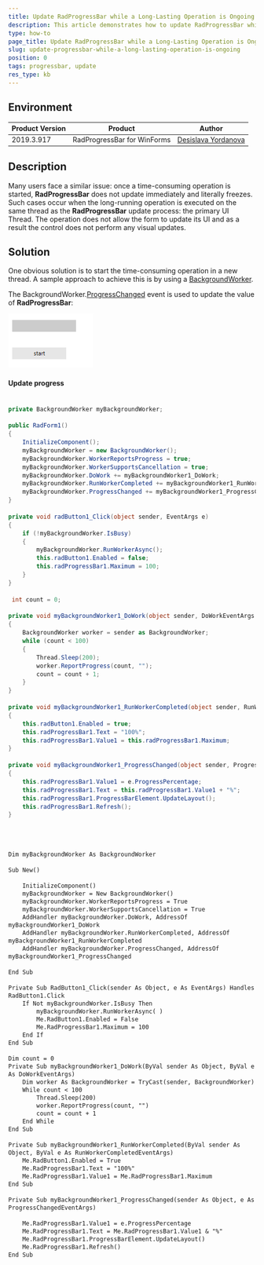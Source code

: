 ```yaml
---
title: Update RadProgressBar while a Long-Lasting Operation is Ongoing
description: This article demonstrates how to update RadProgressBar while a long-lsting operation is ongoing
type: how-to
page_title: Update RadProgressBar while a Long-Lasting Operation is Ongoing
slug: update-progressbar-while-a-long-lasting-operation-is-ongoing
position: 0
tags: progressbar, update
res_type: kb
---
```


## Environment
 
|Product Version|Product|Author|
|----|----|----|
|2019.3.917|RadProgressBar for WinForms|[Desislava Yordanova](https://www.telerik.com/blogs/author/desislava-yordanova)|
 
## Description

Many users face a similar issue: once a time-consuming operation is started, **RadProgressBar** does not update immediately and literally freezes. Such cases occur when the long-running operation is executed on the same thread as the **RadProgressBar** update process: the primary UI Thread. The operation does not allow the form to update its UI and as a result the control does not perform any visual updates.

## Solution 

One obvious solution is to start the time-consuming operation in a new thread. A sample approach to achieve this is by using a [BackgroundWorker](https://docs.microsoft.com/en-us/dotnet/framework/winforms/controls/how-to-run-an-operation-in-the-background).  

The BackgroundWorker.[ProgressChanged](https://docs.microsoft.com/en-us/dotnet/api/system.componentmodel.backgroundworker.reportprogress?view=netframework-4.8) event is used to update the value of **RadProgressBar**:

![update-progressbar-while-a-long-lasting-operation-is-ongoing001](images/update-progressbar-while-a-long-lasting-operation-is-ongoing001.gif)


#### Update progress 

````C#

private BackgroundWorker myBackgroundWorker;

public RadForm1()
{
    InitializeComponent();
    myBackgroundWorker = new BackgroundWorker();
    myBackgroundWorker.WorkerReportsProgress = true;
    myBackgroundWorker.WorkerSupportsCancellation = true;
    myBackgroundWorker.DoWork += myBackgroundWorker1_DoWork;
    myBackgroundWorker.RunWorkerCompleted += myBackgroundWorker1_RunWorkerCompleted;
    myBackgroundWorker.ProgressChanged += myBackgroundWorker1_ProgressChanged;
}

private void radButton1_Click(object sender, EventArgs e)
{
    if (!myBackgroundWorker.IsBusy)
    {
        myBackgroundWorker.RunWorkerAsync();
        this.radButton1.Enabled = false;
        this.radProgressBar1.Maximum = 100;
    }
}

 int count = 0;

private void myBackgroundWorker1_DoWork(object sender, DoWorkEventArgs e)
{
    BackgroundWorker worker = sender as BackgroundWorker;
    while (count < 100)
    {
        Thread.Sleep(200);
        worker.ReportProgress(count, "");
        count = count + 1;
    }
}

private void myBackgroundWorker1_RunWorkerCompleted(object sender, RunWorkerCompletedEventArgs e)
{
    this.radButton1.Enabled = true;
    this.radProgressBar1.Text = "100%";
    this.radProgressBar1.Value1 = this.radProgressBar1.Maximum;
}

private void myBackgroundWorker1_ProgressChanged(object sender, ProgressChangedEventArgs e)
{
    this.radProgressBar1.Value1 = e.ProgressPercentage;
    this.radProgressBar1.Text = this.radProgressBar1.Value1 + "%";
    this.radProgressBar1.ProgressBarElement.UpdateLayout();
    this.radProgressBar1.Refresh();
}

        
````
````VB.NET

Dim myBackgroundWorker As BackgroundWorker 

Sub New()

    InitializeComponent()
    myBackgroundWorker = New BackgroundWorker()
    myBackgroundWorker.WorkerReportsProgress = True
    myBackgroundWorker.WorkerSupportsCancellation = True
    AddHandler myBackgroundWorker.DoWork, AddressOf myBackgroundWorker1_DoWork
    AddHandler myBackgroundWorker.RunWorkerCompleted, AddressOf myBackgroundWorker1_RunWorkerCompleted
    AddHandler myBackgroundWorker.ProgressChanged, AddressOf myBackgroundWorker1_ProgressChanged 

End Sub

Private Sub RadButton1_Click(sender As Object, e As EventArgs) Handles RadButton1.Click
    If Not myBackgroundWorker.IsBusy Then
        myBackgroundWorker.RunWorkerAsync( )
        Me.RadButton1.Enabled = False  
        Me.RadProgressBar1.Maximum = 100
    End If
End Sub

Dim count = 0
Private Sub myBackgroundWorker1_DoWork(ByVal sender As Object, ByVal e As DoWorkEventArgs)
    Dim worker As BackgroundWorker = TryCast(sender, BackgroundWorker) 
    While count < 100
        Thread.Sleep(200)
        worker.ReportProgress(count, "")
        count = count + 1
    End While 
End Sub

Private Sub myBackgroundWorker1_RunWorkerCompleted(ByVal sender As Object, ByVal e As RunWorkerCompletedEventArgs) 
    Me.RadButton1.Enabled = True 
    Me.RadProgressBar1.Text = "100%"
    Me.RadProgressBar1.Value1 = Me.RadProgressBar1.Maximum
End Sub

Private Sub myBackgroundWorker1_ProgressChanged(sender As Object, e As ProgressChangedEventArgs)

    Me.RadProgressBar1.Value1 = e.ProgressPercentage
    Me.RadProgressBar1.Text = Me.RadProgressBar1.Value1 & "%"
    Me.RadProgressBar1.ProgressBarElement.UpdateLayout()
    Me.RadProgressBar1.Refresh()
End Sub
    

```` 
 







    
   
  
    
 
